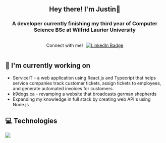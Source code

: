<div align="center">
  <h2>Hey there! I'm Justin👋</h2>
</div>

<div id="header" align="center">
  <h3>A developer currently finishing my third year of Computer Science BSc at Wilfrid Laurier University</h3>
</div>

<div style="display: flex; align-items: center; justify-content: center; flex-direction: column;">
  <div id="badges" style="display: flex; align-items: center;">
    <p style="margin-right: 10px;">Connect with me!</p>
    <a href="https://www.linkedin.com/in/justin-medeiros-016a38223/">
      <img src="https://img.shields.io/badge/LinkedIn-blue?style=for-the-badge&logo=linkedin&logoColor=white" alt="LinkedIn Badge"/>
    </a>
  </div>
</div>

## 🔭 I'm currently working on 
* ServiceIT - a web application using React.js and Typecript that helps service companies track customer tickets, assign tickets to employees, and generate automated invoices for customers.
* k9dogs.ca - revamping a website that broadcasts german shepherds
* Expanding my knowledge in full stack by creating web API's using Node.js

## 💻 Technologies 
<p align="left">
  <a href="https://skillicons.dev">
    <img src="https://skillicons.dev/icons?i=py,java,js,ts,git,react,nodejs,express,html,css,kotlin,swift,c,mysql,docker,firebase,vscode,github" />
  </a>
</p>

<!--
**jmedeiros11/jmedeiros11** is a ✨ _special_ ✨ repository because its `README.md` (this file) appears on your GitHub profile.

Here are some ideas to get you started:

- 🔭 I’m currently working on stuff
- 🌱 I’m currently learning ...
- 👯 I’m looking to collaborate on ...
- 🤔 I’m looking for help with ...
- 💬 Ask me about ...
- 📫 How to reach me: ...
- 😄 Pronouns: ...
- ⚡ Fun fact: ...
-->
